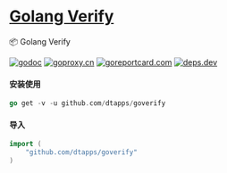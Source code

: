 <h1>
<a href="https://www.dtapp.net/">Golang Verify</a>
</h1>

📦 Golang Verify

[comment]: <> (go)
[![godoc](https://pkg.go.dev/badge/github.com/dtapps/goverify?status.svg)](https://pkg.go.dev/github.com/dtapps/goverify)
[![goproxy.cn](https://goproxy.cn/stats/github.com/dtapps/goverify/badges/download-count.svg)](https://goproxy.cn/stats/github.com/dtapps/goverify)
[![goreportcard.com](https://goreportcard.com/badge/github.com/dtapps/goverify	)](https://goreportcard.com/report/github.com/dtapps/goverify)
[![deps.dev](https://img.shields.io/badge/deps-go-red.svg)](https://deps.dev/go/github.com/dtapps/goverify)

#### 安装使用

```go
go get -v -u github.com/dtapps/goverify
```

#### 导入

```go
import (
    "github.com/dtapps/goverify"
)
```
